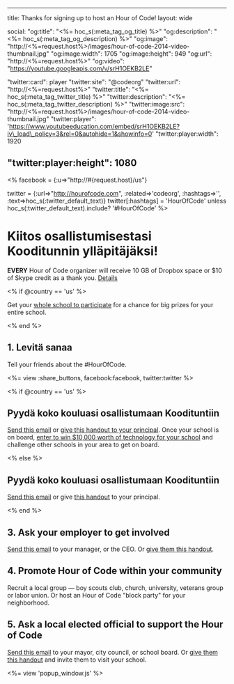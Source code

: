 * * *

title: Thanks for signing up to host an Hour of Code! layout: wide

social: "og:title": "<%= hoc\_s(:meta\_tag\_og\_title) %>" "og:description": "<%= hoc\_s(:meta\_tag\_og\_description) %>" "og:image": "http://<%=request.host%>/images/hour-of-code-2014-video-thumbnail.jpg" "og:image:width": 1705 "og:image:height": 949 "og:url": "http://<%=request.host%>" "og:video": "https://youtube.googleapis.com/v/srH1OEKB2LE"

"twitter:card": player "twitter:site": "@codeorg" "twitter:url": "http://<%=request.host%>" "twitter:title": "<%= hoc\_s(:meta\_tag\_twitter\_title) %>" "twitter:description": "<%= hoc\_s(:meta\_tag\_twitter\_description) %>" "twitter:image:src": "http://<%=request.host%>/images/hour-of-code-2014-video-thumbnail.jpg" "twitter:player": 'https://www.youtubeeducation.com/embed/srH1OEKB2LE?iv\_load\_policy=3&rel=0&autohide=1&showinfo=0' "twitter:player:width": 1920

## "twitter:player:height": 1080

<% facebook = {:u=>"http://#{request.host}/us"}

twitter = {:url=>"http://hourofcode.com", :related=>'codeorg', :hashtags=>'', :text=>hoc\_s(:twitter\_default\_text)} twitter[:hashtags] = 'HourOfCode' unless hoc\_s(:twitter\_default\_text).include? '#HourOfCode' %>

# Kiitos osallistumisestasi Kooditunnin ylläpitäjäksi!

**EVERY** Hour of Code organizer will receive 10 GB of Dropbox space or $10 of Skype credit as a thank you. [Details][1]

 [1]: /prizes

<% if @country == 'us' %>

Get your [whole school to participate][2] for a chance for big prizes for your entire school.

 [2]: /us/prizes

<% end %>

## 1. Levitä sanaa

Tell your friends about the #HourOfCode.

<%= view :share_buttons, facebook:facebook, twitter:twitter %>

<% if @country == 'us' %>

## Pyydä koko kouluasi osallistumaan Koodituntiin

[Send this email][3] or [give this handout to your principal][4]. Once your school is on board, [enter to win $10,000 worth of technology for your school][1] and challenge other schools in your area to get on board.

 [3]: /resources#email
 [4]: /files/schools-handout.pdf

<% else %>

## Pyydä koko kouluasi osallistumaan Koodituntiin

[Send this email][3] or give [this handout][4] to your principal.

<% end %>

## 3. Ask your employer to get involved

[Send this email][3] to your manager, or the CEO. Or [give them this handout][5].

 [5]: /resources/hoc-one-pager.pdf

## 4. Promote Hour of Code within your community

Recruit a local group — boy scouts club, church, university, veterans group or labor union. Or host an Hour of Code "block party" for your neighborhood.

## 5. Ask a local elected official to support the Hour of Code

[Send this email][3] to your mayor, city council, or school board. Or [give them this handout][5] and invite them to visit your school.

<%= view 'popup_window.js' %>
